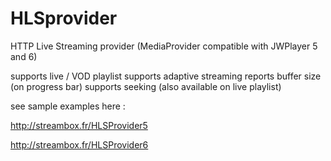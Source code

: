 HLSprovider
===========

HTTP Live Streaming provider (MediaProvider compatible with JWPlayer 5 and 6)

supports live / VOD playlist
supports adaptive streaming
reports buffer size (on progress bar)
supports seeking (also available on live playlist)


see sample examples here :

http://streambox.fr/HLSProvider5

http://streambox.fr/HLSProvider6
